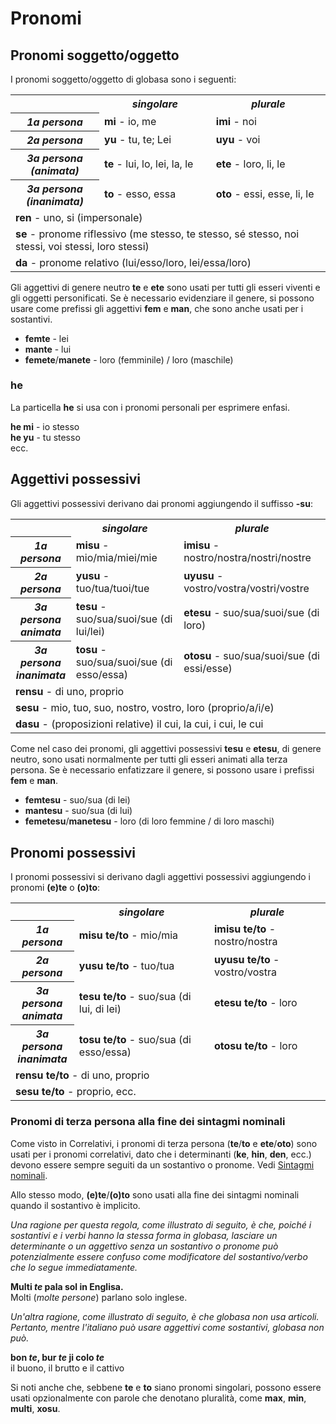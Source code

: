 <h1>Pronomi</h1>
<p>
</p>
<h2>Pronomi soggetto/oggetto</h2>
<p>I pronomi soggetto/oggetto di globasa sono i seguenti:</p>
<table style="width:100%">
	<tbody>
		<tr>
			<td></td>
			<th><b><i>singolare</i></b></th>
			<th><b><i>plurale</i></b></th>
		</tr>
		<tr>
			<th><b><i>1a persona</i></b></th>
			<td><b>mi</b> - io, me</td>
			<td><b>imi</b> - noi</td>
		</tr>
		<tr>
			<th><b><i>2a persona</i></b></th>
			<td><b>yu</b> - tu, te; Lei</td>
			<td><b>uyu</b> - voi</td>
		</tr>
		<tr>
			<th><b><i>3a persona<br />(animata)</i></b></th>
			<td><b>te</b> - lui, lo, lei, la, le</td>
			<td><b>ete</b> - loro, li, le</td>
		</tr>
		<tr>
			<th><b><i>3a persona<br />(inanimata)</i></b></th>
			<td><b>to</b> - esso, essa</td>
			<td><b>oto</b> - essi, esse, li, le</td>
		</tr>
		<tr>
		</tr>
		<tr>
			<td colspan="3"><b>ren</b> - uno, si (impersonale)</td>
		</tr>
		<tr>
			<td colspan="3"><b>se</b> - pronome riflessivo (me stesso, te stesso, sé stesso, noi stessi, voi stessi,
				loro stessi) </td>
		</tr>
		<tr>
			<td colspan="3"><b>da</b> - pronome relativo (lui/esso/loro, lei/essa/loro)</td>
		</tr>
	</tbody>
</table>
<p>Gli aggettivi di genere neutro <strong>te</strong> e <strong>ete</strong> sono usati per tutti gli esseri viventi e
	gli oggetti personificati. Se è necessario evidenziare il genere, si possono usare come prefissi gli aggettivi
	<strong>fem</strong> e <strong>man</strong>, che sono anche usati per i sostantivi.</p>
<ul>
	<li><strong>femte</strong> - lei</li>
	<li><strong>mante</strong> - lui</li>
	<li><strong>femete</strong>/<strong>manete</strong> - loro (femminile) / loro (maschile)</li>
</ul>
<h3>he</h3>
<p>La particella <strong>he</strong> si usa con i pronomi personali per esprimere enfasi.</p>
<p><strong>he mi</strong> - io stesso<br />
	<strong>he yu</strong> - tu stesso<br /> ecc.
</p>
<h2>Aggettivi possessivi <span id="suyali_sifalexi"></span></h2>
<p>Gli aggettivi possessivi derivano dai pronomi aggiungendo il suffisso <strong>-su</strong>:</p>
<table style="width:100%">
	<tbody>
		<tr>
			<td></td>
			<th><b><i>singolare</i></b></th>
			<th><b><i>plurale</i></b></th>
		</tr>
		<tr>
			<th><b><i>1a persona</i></b></th>
			<td><b>misu</b> - mio/mia/miei/mie</td>
			<td><b>imisu</b> - nostro/nostra/nostri/nostre</td>
		</tr>
		<tr>
			<th><b><i>2a persona</i></b></th>
			<td><b>yusu</b> - tuo/tua/tuoi/tue</td>
			<td><b>uyusu</b> - vostro/vostra/vostri/vostre</td>
		</tr>
		<tr>
			<th><b><i>3a persona<br />animata</i></b></th>
			<td><b>tesu</b> - suo/sua/suoi/sue (di lui/lei)</td>
			<td><b>etesu</b> - suo/sua/suoi/sue (di loro)</td>
		</tr>
		<tr>
			<th><b><i>3a persona<br />inanimata</i></b></th>
			<td><b>tosu</b> - suo/sua/suoi/sue (di esso/essa)</td>
			<td><b>otosu</b> - suo/sua/suoi/sue (di essi/esse)</td>
		</tr>
		<tr>
		</tr>
		<tr>
			<td colspan="3"><b>rensu</b> - di uno, proprio</td>
		</tr>
		<tr>
			<td colspan="3"><b>sesu</b> - mio, tuo, suo, nostro, vostro, loro (proprio/a/i/e) </td>
		</tr>
		<tr>
			<td colspan="3"><b>dasu</b> - (proposizioni relative) il cui, la cui, i cui, le cui </td>
		</tr>
	</tbody>
</table>
<p>Come nel caso dei pronomi, gli aggettivi possessivi <strong>tesu</strong> e <strong>etesu</strong>, di genere neutro,
	sono usati normalmente per tutti gli esseri animati alla terza persona. Se è necessario enfatizzare il genere, si
	possono usare i prefissi <strong>fem</strong> e <strong>man</strong>.</p>
<ul>
	<li><strong>femtesu</strong> - suo/sua (di lei)</li>
	<li><strong>mantesu</strong> - suo/sua (di lui)</li>
	<li><strong>femetesu</strong>/<strong>manetesu</strong> - loro (di loro femmine / di loro maschi)</li>
</ul>
<h2>Pronomi possessivi</h2>
<p>I pronomi possessivi si derivano dagli aggettivi possessivi aggiungendo i pronomi <strong>(e)te</strong> o
	<strong>(o)to</strong>:</p>
<table style="width:100%">
	<tbody>
		<tr>
			<td></td>
			<th><b><i>singolare</i></b></th>
			<th><b><i>plurale</i></b></th>
		</tr>
		<tr>
			<th><b><i>1a persona</i></b></th>
			<td><b>misu te/to</b> - mio/mia</td>
			<td><b>imisu te/to</b> - nostro/nostra</td>
		</tr>
		<tr>
			<th><b><i>2a persona</i></b></th>
			<td><b>yusu te/to</b> - tuo/tua</td>
			<td><b>uyusu te/to</b> - vostro/vostra</td>
		</tr>
		<tr>
			<th><b><i>3a persona<br />animata</i></b></th>
			<td><b>tesu te/to</b> - suo/sua (di lui, di lei)</td>
			<td><b>etesu te/to</b> - loro</td>
		</tr>
		<tr>
			<th><b><i>3a persona<br />inanimata</i></b></th>
			<td><b>tosu te/to</b> - suo/sua (di esso/essa)</td>
			<td><b>otosu te/to</b> - loro</td>
		</tr>
		<tr>
		</tr>
		<tr>
			<td colspan="3"><b>rensu te/to</b> - di uno, proprio</td>
		</tr>
		<tr>
			<td colspan="3"><b>sesu te/to</b> - proprio, ecc. </td>
		</tr>
	</tbody>
</table>
<h3>Pronomi di terza persona alla fine dei sintagmi nominali</h3>
<p>Come visto in Correlativi, i pronomi di terza persona (<strong>te</strong>/<strong>to</strong> e
	<strong>ete</strong>/<strong>oto</strong>) sono usati per i pronomi correlativi, dato che i determinanti
	(<strong>ke</strong>, <strong>hin</strong>, <strong>den</strong>, ecc.) devono essere sempre seguiti da un
	sostantivo o pronome. Vedi <a href="./jumlemonli-estrutur.html#pornamelexi_in_namelexili_jumlemon">Sintagmi
		nominali</a>. </p>
<p>Allo stesso modo, <strong>(e)te</strong>/<strong>(o)to</strong> sono usati alla fine dei sintagmi nominali quando il
	sostantivo è implicito. </p>
<p><em>Una ragione per questa regola, come illustrato di seguito, è che, poiché i sostantivi e i verbi hanno la stessa
		forma in globasa, lasciare un determinante o un aggettivo senza un sostantivo o pronome può potenzialmente
		essere confuso come modificatore del sostantivo/verbo che lo segue immediatamente.</em></p>
<p><strong>Multi <em>te</em> pala sol in Englisa.</strong><br /> Molti (<em>molte persone</em>) parlano solo inglese.
</p>
<p><em>Un'altra ragione, come illustrato di seguito, è che globasa non usa articoli. Pertanto, mentre l'italiano può
		usare aggettivi come sostantivi, globasa non può.</em></p>
<p><strong>bon <em>te</em>, bur <em>te</em> ji colo <em>te</em></strong><br /> il buono, il brutto e il cattivo</p>
<p>Si noti anche che, sebbene <strong>te</strong> e <strong>to</strong> siano pronomi singolari, possono essere usati
	opzionalmente con parole che denotano pluralità, come <strong>max</strong>, <strong>min</strong>,
	<strong>multi</strong>, <strong>xosu</strong>. </p>
<p></p>
